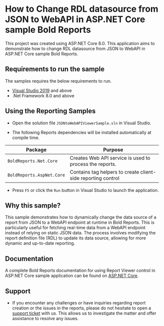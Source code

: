 # How to Change RDL datasource from JSON to WebAPI in ASP.NET Core sample Bold Reports

This project was created using ASP.NET Core 8.0. This application aims to demonstrate how to change RDL datasource from JSON to WebAPI in ASP.NET Core sample Bold Reports.

## Requirements to run the sample

The samples requires the below requirements to run.

* [Visual Studio 2019](https://visualstudio.microsoft.com/downloads/) and above
* .Net Framework 8.0 and above

## Using the Reporting Samples

* Open the solution file `JSONtoWebAPIViewerSample.sln` in Visual Studio.

* The following Reports dependencies will be installed automatically at compile time.

Package | Purpose
--- | ---
`BoldReports.Net.Core` | Creates Web API service is used to process the reports.
`BoldReports.AspNet.Core` | Contains tag helpers to create client-side reporting control

* Press `F5` or click the `Run` button in Visual Studio to launch the application.

## Why this sample?

This sample demonstrates how to dynamically change the data source of a report from JSON to a WebAPI endpoint at runtime in Bold Reports. This is particularly useful for fetching real-time data from a WebAPI endpoint instead of relying on static JSON data. The process involves modifying the report definition file (RDL) to update its data source, allowing for more dynamic and up-to-date reporting.

## Documentation

A complete Bold Reports documentation for using Report Viewer control in ASP.NET Core sample application can be found on [ASP.NET Core](https://help.boldreports.com/embedded-reporting/aspnet-core-reporting/report-viewer/display-ssrs-rdl-report-in-asp-net-core-application/).

## Support

* If you encounter any challenges or have inquiries regarding report creation or the issues in the reports, please do not hesitate to open a [support ticket](https://support.boldreports.com/support) with us. This allows us to investigate the matter and offer assistance to resolve any issues.
